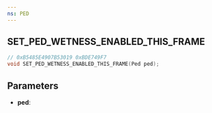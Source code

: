 ```yaml
---
ns: PED
---
```

## SET_PED_WETNESS_ENABLED_THIS_FRAME

```c
// 0xB5485E4907B53019 0xBDE749F7
void SET_PED_WETNESS_ENABLED_THIS_FRAME(Ped ped);
```

## Parameters
* **ped**:

